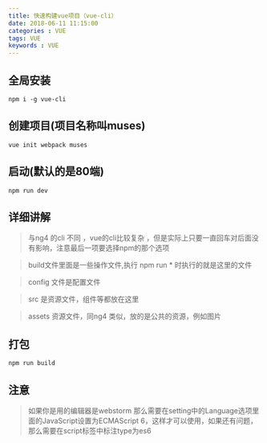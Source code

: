```yaml
---
title: 快速构建vue项目（vue-cli）
date: 2018-06-11 11:15:00
categories : VUE
tags: VUE
keywords : VUE
---
```


## 全局安装
```
npm i -g vue-cli
```

## 创建项目(项目名称叫muses)

```
vue init webpack muses
```

## 启动(默认的是80端)

```
npm run dev
```

## 详细讲解

> 与ng4 的cli 不同 ，vue的cli比较复杂 ，但是实际上只要一直回车对后面没有影响，注意最后一项要选择npm的那个选项

> build文件里面是一些操作文件,执行 npm run * 时执行的就是这里的文件

> config 文件是配置文件

> src 是资源文件，组件等都放在这里

> assets 资源文件，同ng4 类似，放的是公共的资源，例如图片

> 

## 打包

```
npm run build
```

## 注意

> 如果你是用的编辑器是webstorm 那么需要在setting中的Language选项里面的JavaScript设置为ECMAScript 6，这样才可以使用，如果还有问题，那么需要在script标签中标注type为es6

